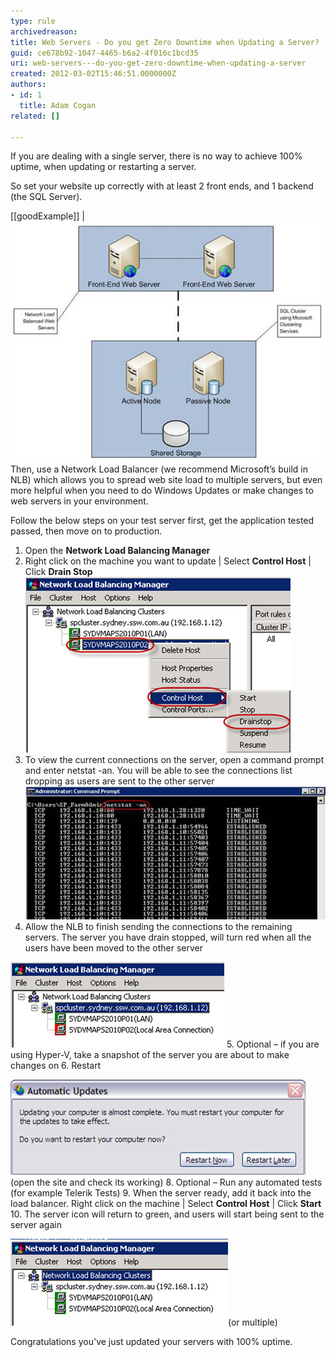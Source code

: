 ```yaml
---
type: rule
archivedreason: 
title: Web Servers - Do you get Zero Downtime when Updating a Server?
guid: ce678b92-1047-4465-b6a2-4f016c1bcd35
uri: web-servers---do-you-get-zero-downtime-when-updating-a-server
created: 2012-03-02T15:46:51.0000000Z
authors:
- id: 1
  title: Adam Cogan
related: []

---
```


If you are dealing with a single server, there is no way to achieve 100% uptime, when updating or restarting a server.

So set your website up correctly with at least 2 front ends, and 1 backend (the SQL Server).

<!--endintro-->

[[goodExample]]
| ![When one server goes down, the web site remains up](Server-down-Site-up.jpg)
Then, use a Network Load Balancer (we recommend Microsoft’s build in NLB) which allows you to spread web site load to multiple servers, but even more helpful when you need to do Windows Updates or make changes to web servers in your environment.

Follow the below steps on your test server first, get the application tested passed, then move on to production.

1. Open the  **Network Load Balancing Manager**
2. Right click on the machine you want to update | Select  **Control Host** | Click  **Drain Stop** 
![The 2 green icons indicate both servers are live with users - Do a drain stop on the server you want to make changes too](Server-drainstop.jpg)
3. To view the current connections on the server, open a command prompt and enter netstat -an. You will be able to see the connections list dropping as users are sent to the other server 
![Run "netstat -an" to view the current connections on the server](Server-netstat.jpg)
4. Allow the NLB to finish sending the connections to the remaining servers. The server you have drain stopped, will turn red when all the users have been moved to the other server

![When the server turns red, the connections have been dropped and you're ready to update](Server-red.jpg)
5. Optional – if you are using Hyper-V, take a snapshot of the server you are about to make changes on
6. Restart

![Now that the server isn't being hit with users, perform your updates. Click "Restart Now"7. Optional – Do a smoke test](Server-restart.jpg)(open the site and check its working)
8. Optional – Run any automated tests (for example Telerik Tests)
9. When the server ready, add it back into the load balancer. Right click on the machine | Select  **Control Host** | Click  **Start**
10. The server icon will return to green, and users will start being sent to the server again

![The server will now accept connections again11. Follow the same process for the other server](Server-green.jpg)(or multiple)


Congratulations you've just updated your servers with 100% uptime.
